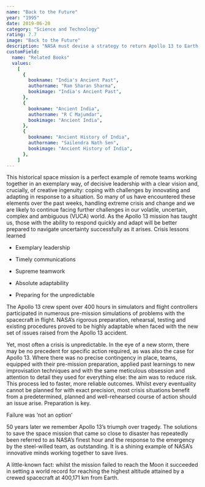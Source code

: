 ```yaml
---
name: "Back to the Future"
year: "1995"
date: 2019-06-20
category: "Science and Technology"
rating: 7.7
image: "Back to the Future"
description: "NASA must devise a strategy to return Apollo 13 to Earth safely after the spacecraft undergoes massive internal damage putting the lives of the three astronauts on board in jeopardy."
customField:
  name: "Related Books"
  values:
    [
      {
        bookname: "India's Ancient Past",
        authorname: "Ram Sharan Sharma",
        bookimage: "India's Ancient Past",
      },
      {
        bookname: "Ancient India",
        authorname: "R C Majumdar",
        bookimage: "Ancient India",
      },
      {
        bookname: "Ancient History of India",
        authorname: "Sailendra Nath Sen",
        bookimage: "Ancient History of India",
      },
    ]
---
```


This historical space mission is a perfect example of remote teams working together in an exemplary way, of decisive leadership with a clear vision and, crucially, of creative ingenuity: coping with challenges by innovating and adapting in response to a situation. So many of us have encountered these elements over the past weeks, handling extreme crisis and change and we are likely to continue facing further challenges in our volatile, uncertain, complex and ambiguous (VUCA) world.
As the Apollo 13 mission has taught us, those with the ability to respond quickly and adapt will be better prepared to navigate uncertainty successfully as it arises.
Crisis lessons learned

- Exemplary leadership

- Timely communications

- Supreme teamwork

- Absolute adaptability

- Preparing for the unpredictable

The Apollo 13 crew spent over 400 hours in simulators and flight controllers participated in numerous pre-mission simulations of problems with the spacecraft in flight. NASA’s rigorous preparation, rehearsal, testing and existing procedures proved to be highly adaptable when faced with the new set of issues raised from the Apollo 13 accident.

Yet, most often a crisis is unpredictable. In the eye of a new storm, there may be no precedent for specific action required, as was also the case for Apollo 13. Where there was no precise contingency in place, teams, equipped with their pre-mission preparation, applied past learnings to new improvisation techniques and with the same meticulous obsession and attention to detail they used for everything else: the aim was to reduce risk. This process led to faster, more reliable outcomes.
Whilst every eventuality cannot be planned for with exact precision, most crisis situations benefit from a predetermined, planned and well-rehearsed course of action should an issue arise. Preparation is key.

Failure was ‘not an option’

50 years later we remember Apollo 13’s triumph over tragedy. The solutions to save the space mission that came so close to disaster has repeatedly been referred to as NASA’s finest hour and the response to the emergency by the steel-willed team, as outstanding. It is a shining example of NASA’s innovative minds working together to save lives.

A little-known fact: whilst the mission failed to reach the Moon it succeeded in setting a world record for reaching the highest altitude attained by a crewed spacecraft at 400,171 km from Earth.
